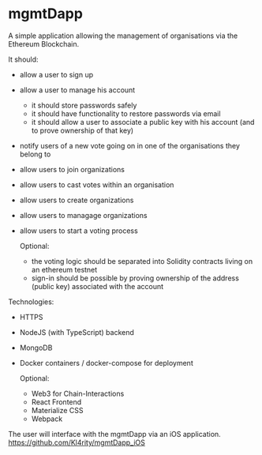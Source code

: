 # mgmtDapp
A simple application allowing the management of organisations via the Ethereum Blockchain.

It should:
- allow a user to sign up
- allow a user to manage his account
  - it should store passwords safely
  - it should have functionality to restore passwords via email
  - it should allow a user to associate a public key with his account (and to prove ownership of that key)
- notify users of a new vote going on in one of the organisations they belong to
- allow users to join organizations
- allow users to cast votes within an organisation
- allow users to create organizations
- allow users to managage organizations
- allow users to start a voting process

  Optional:
  - the voting logic should be separated into Solidity contracts living on an ethereum testnet
  - sign-in should be possible by proving ownership of the address (public key) associated with the account

Technologies:
- HTTPS
- NodeJS (with TypeScript) backend
- MongoDB
- Docker containers / docker-compose for deployment

  Optional:
    - Web3 for Chain-Interactions
    - React Frontend
    - Materialize CSS
    - Webpack

The user will interface with the mgmtDapp via an iOS application. 
https://github.com/Kl4rity/mgmtDapp_iOS
